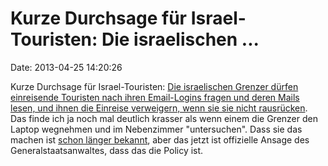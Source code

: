 Kurze Durchsage für Israel-Touristen: Die israelischen \...
===========================================================

Date: 2013-04-25 14:20:26

Kurze Durchsage für Israel-Touristen: [Die israelischen Grenzer dürfen
einreisende Touristen nach ihren Email-Logins fragen und deren Mails
lesen, und ihnen die Einreise verweigern, wenn sie sie nicht
rausrücken](http://www.securityweek.com/israel-airport-security-allowed-read-tourists-email).
Das finde ich ja noch mal deutlich krasser als wenn einem die Grenzer
den Laptop wegnehmen und im Nebenzimmer \"untersuchen\". Dass sie das
machen ist [schon länger bekannt](http://blog.fefe.de/?ts=b12eaec3),
aber das jetzt ist offizielle Ansage des Generalstaatsanwaltes, dass das
die Policy ist.
